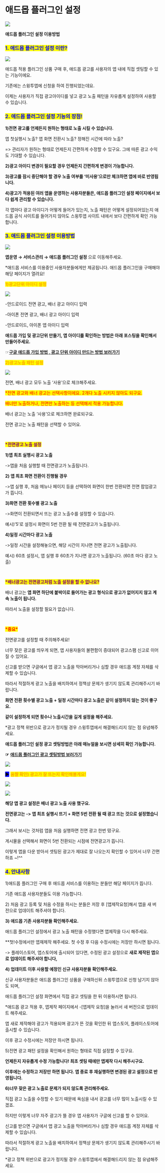 # 애드몹 플러그인 설정

![](https://wp.swing2app.co.kr/wp-content/uploads/2020/10/%EC%95%B11.png)

**애드몹 플러그인 설정 이용방법**



### <mark style="color:blue;">**1. 애드몹 플러그인 설정 이란?**</mark>

![](https://wp.swing2app.co.kr/wp-content/uploads/2020/10/%EC%95%A0%EB%93%9C%EB%AA%B9%ED%94%8C%EB%9F%AC%EA%B7%B8%EC%9D%B8%EC%84%A4%EC%A0%95.png)

애드몹 적용 플러그인 상품 구매 후, 애드몹 광고를 사용자의 앱 내에 직접 셋팅할 수 있는 기능이에요.

기존에는 스윙투앱에 신청을 하여 진행되었는데요.

이제는 사용자가 직접 광고아이디를 넣고 광고 노출 패턴을 자유롭게 설정하여 사용할 수 있습니다.



### <mark style="color:blue;">**2. 애드몹 플러그인 설정 기능의 장점!**</mark>

**1)전면 광고를 언제든지 원하는 형태로 노출 시킬 수 있습니다.**

앱 첫실행시 노출? 앱 화면 전환시 노출? 정해진 시간에 따라 노출?

\=> 관리자가 원하는 형태로 언제든지 간편하게 수정할 수 있구요. 그에 따른 광고 수익도 기대할 수 있습니다.

**2)광고 아이디 변경이 필요할 경우 언제든지 간편하게 변경이 가능합니다.**

**3)광고를 잠시 중단해야 할 경우 노출 여부를 ‘미사용’으로만 체크하면 앱에 바로 반영됩니다.**

**4)광고가 적용된 여러 앱을 운영하는 사용자분들은, 애드몹 플러그인 설정 페이지에서 보다 쉽게 관리할 수 있습니다.**

각 앱마다 광고 아이디가 어떻게 들어가 있는지, 노출 패턴은 어떻게 설정되어있는지 애드몹 공식 사이트를 들어가지 않아도 스윙투앱 사이트 내에서 보다 간편하게 확인 가능합니다.



### <mark style="color:blue;">**3. 애드몹 플러그인 설정 이용방법**</mark>

![](https://wp.swing2app.co.kr/wp-content/uploads/2018/10/%EC%95%A0%EB%93%9C%EB%AA%B9%ED%94%8C%EB%9F%AC%EA%B7%B8%EC%9D%B8%EC%84%A4%EC%A0%953.png)

**앱운영 → 서비스관리 → 애드몹 플러그인 설정** 으로 이동해주세요.

\*애드몹 서비스를 이용중인 사용자분들에게만 제공됩니다. 애드몹 플러그인을 구매해야 해당 페이지가 열려요!



<mark style="color:orange;">**1)광고단위 아이디 설정**</mark>

![](https://wp.swing2app.co.kr/wp-content/uploads/2018/10/%EC%95%A0%EB%93%9C%EB%AA%B9%EA%B4%91%EA%B3%A0%EB%8B%A8%EC%9C%841.png)

\-안드로이드 전면 광고, 배너 광고 아이디 입력

\-아이폰 전면 광고, 배너 광고 아이디 입력

\-안드로이드, 아이폰 앱 아이디 입력

**애드몹 가입 및 광고단위 만들기, 앱 아이디를 확인하는 방법은 아래 포스팅을 확인해서 만들어주세요.**

☞[**구글 애드몹 가입 방법 , 광고 단위 아이디 만드는 방법 보러가기**](https://wp.swing2app.co.kr/knowledgebase/admob-register/)



<mark style="color:orange;">**2)광고노출 패턴 설정**</mark>

![](https://wp.swing2app.co.kr/wp-content/uploads/2018/10/%EC%95%A0%EB%93%9C%EB%AA%B9%EA%B4%91%EA%B3%A0%EB%8B%A8%EC%9C%842.png)

전면, 배너 광고 모두 노출 ‘사용’으로 체크해주세요.

<mark style="color:red;">\*전면 광고와 배너 광고는 선택사항이에요. 2개다 노출 시키지 않아도 되구요.</mark>

<mark style="color:red;">배너만 노출하거나, 전면만 노출하는 등 선택해서 적용 가능합니다.</mark>

배너 광고는 노출 ‘사용’으로 체크하면 완료되구요.

전면 광고는 노출 패턴을 선택할 수 있어요.

​

<mark style="color:purple;">**\*전면광고 노출 설정**</mark>

**1)앱 최초 실행시 광고 노출**

\->앱을 처음 실행할 때 전면광고가 노출됩니다.

**2) 앱 최초 화면 전환이 진행될 경우**

\->앱 실행 후, 처음 메뉴나 페이지 등을 선택하여 화면이 한번 전환되면 전면 팝업광고가 뜹니다.

**3)화면 전환 횟수별 광고 노출**

\->화면이 전환되면서 뜨는 광고 노출수를 설정할 수 있습니다.

예시)’5’로 설정시 화면이 5번 전환 될 때 전면광고가 노출됩니다.

**4)일정 시간마다 광고 노출**

\->일정 시간을 설정해놓으면, 해당 시간이 지나면 전면 광고가 노출됩니다.

예시) 60초 설정시, 앱 실행 후 60초가 지나면 광고가 노출됩니다. (60초 마다 광고 노출)

​

<mark style="color:purple;">**\*배너광고는 전면광고처럼 노출 설정을 할 수 없나요?**</mark>

배너 광고는 **앱 화면 하단에 붙박이로 들어가는 광고 형식으로 광고가 없어지지 않고 계속 노출이 됩니다.**

따라서 노출을 설정할 필요가 없습니다.

​

<mark style="color:red;">**\*중요\***</mark>

전면광고를 설정할 때 주의해주세요!

너무 잦은 광고를 띄우게 되면, 앱 사용자들의 불편함이 증대되어 광고스팸 신고로 이어질 수 있어요.

신고를 받으면 구글에서 앱 광고 노출을 막아버리거나 심할 경우 애드몹 계정 자체를 삭제할 수 있습니다.

따라서 적절하게 광고 노출을 배치하여서 정책상 문제가 생기지 않도록 관리해주시기 바랍니다.

**화면 전환 횟수별 광고 노출 + 일정 시간마다 광고 노출은 같이 설정하지 않는 것이 좋구요.**

**같이 설정하게 되면 횟수나 노출시간을 길게 설정을 해주세요.**

\*광고 정책 위반으로 광고가 정지될 경우 스윙투앱에서 해결해드리지 않는 점 유념해주세요.



**애드몹 플러그인 설정 광고 셋팅방법은 아래 매뉴얼을 보시면 상세히 확인 가능합니다.**

**☞** [**애드몹 플러그인 광고 셋팅방법 보러가기**](https://wp.swing2app.co.kr/knowledgebase/admob-apply/)

![](https://wp.swing2app.co.kr/wp-content/uploads/2020/07/%EC%BA%A1%EC%B2%98.png)

<mark style="background-color:blue;">**▶**</mark> <mark style="color:orange;">**움짤 확인) 광고가 잘 뜨는지 확인해볼게요!**</mark>

![](https://wp.swing2app.co.kr/wp-content/uploads/2018/10/%EB%85%B9%ED%99%94\_2020\_10\_06\_20\_16\_43\_781.gif)

![](https://wp.swing2app.co.kr/wp-content/uploads/2018/10/%EB%85%B9%ED%99%94\_2020\_10\_06\_20\_17\_59\_915.gif)

**해당 앱 광고 설정은 배너 광고 노출 사용 했구요.**

**전면광고는 -> 앱 최초 실행시 뜨기 + 화면 5번 전환 될 때 광고 뜨는 것으로 설정했습니다.**

그래서 보시는 것처럼 앱을 처음 실행하면 전면 광고 한번 떴구요.

게시물을 선택해서 화면이 5번 전환되는 시점에 전면광고가 뜹니다.

이렇게 앱을 다운 받아서 셋팅된 광고가 제대로 잘 나오는지 확인할 수 있어서 너무 간편하죠 \~!^^



### <mark style="color:blue;">**4. 안내사항**</mark>

1\)애드몹 플러그인 구매 후 애드몹 서비스를 이용하는 분들만 해당 페이지가 뜹니다.

기존 애드몹 사용자분들도 이용 가능합니다.

2\) 처음 광고 등록 및 처음 수정을 하시는 분들은 저장 후 \[앱제작요청]해서 앱을 새 버전으로 업데이트 해주셔야 합니다.

**3) 애드몹 기존 사용자분들 확인해주세요.**

애드몹 플러그인 설정에서 광고 노출 패턴을 수정했다면 앱제작을 다시 해주세요.

\*\*첫!수정에서만 앱재제작 해주세요. 첫 수정 후 다음 수정시에는 저장만 하시면 됩니다.

\-> 플레이스토어, 앱스토어에 출시되어 있다면, 수정된 광고 설정으로 **새로 제작된 앱으로 업데이트 해주셔야 합니다,**

**4) 업데이트 이후 사용할 예정인 신규 사용자분들 확인해주세요.**

신규 사용자분들은 애드몹 플러그인 상품을 구매하신뒤 스윙투앱으로 신청 남기지 않아도 되며,

애드몹 플러그인 설정 화면에서 직접 광고 셋팅을 한 뒤 이용하시면 됩니다.

\*애드몹 광고 적용 후, 앱제작 페이지에서 -\[앱제작 요청]을 눌러서 새 버전으로 업데이트 해주세요.

앱 새로 제작해야 광고가 적용되며 광고가 뜬 것을 확인한 뒤 앱스토어, 플레이스토어에 출시할 수 있습니다.

이후 광고 수정시에는 저장만 하시면 됩니다.

5\)전면 광고 패턴 설정을 확인해서 원하는 형태로 직접 설정할 수 있구요.

**언제든지 자유롭게 수정 가능합니다! 최초 셋팅 때에만 앱제작 다시 해주시구요.**

**이후에는 수정하고 저장만 하면 됩니다. 앱 종료 후 재실행하면 변경된 광고 설정으로 반영됩니다.**

**6)너무 잦은 광고 노출로 문제가 되지 않도록 관리해주세요.**

직접 광고 노출을 수정할 수 있기 때문에 욕심을 내서 광고를 너무 많이 노출시킬 수 있겠죠.

하지만 이렇게 너무 자주 광고가 뜰 경우 앱 사용자가 구글에 신고를 할 수 있어요.

신고를 받으면 구글에서 앱 광고 노출을 막아버리거나 심할 경우 애드몹 계정 자체를 삭제할 수 있습니다.

따라서 적절하게 광고 노출을 배치하여서 정책상 문제가 생기지 않도록 관리해주시기 바랍니다.

\*광고 정책 위반으로 광고가 정지될 경우 스윙투앱에서 해결해드리지 않는 점 유념해주세요.
